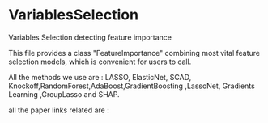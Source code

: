 # VariablesSelection
Variables Selection detecting feature importance

This file provides a class "FeatureImportance" combining most vital feature selection models, which is convenient for users to call.

All the methods we use are : LASSO, ElasticNet, SCAD, Knockoff,RandomForest,AdaBoost,GradientBoosting ,LassoNet,  Gradients Learning ,GroupLasso and SHAP.

all the paper links related are : 
